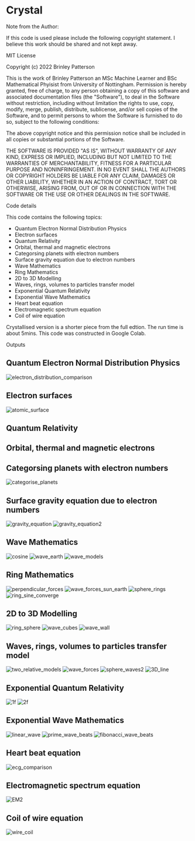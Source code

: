 # Crystal

Note from the Author:

If this code is used please include the following copyright statement. I believe this work should be 
shared and not kept away. 

MIT License

Copyright (c) 2022 Brinley Patterson


This is the work of Brinley Patterson an MSc Machine Learner and 
BSc Mathematical Phyisist from University of Nottingham. Permission is hereby 
granted, free of charge, to any person obtaining a copy of this software and 
associated documentation files (the "Software"), to deal in the Software 
without restriction, including without limitation the rights to use, copy, 
modify, merge, publish, distribute, sublicense, and/or sell copies of the 
Software, and to permit persons to whom the Software is furnished to do so, 
subject to the following conditions:

The above copyright notice and this permission notice shall be included in all
copies or substantial portions of the Software.

THE SOFTWARE IS PROVIDED "AS IS", WITHOUT WARRANTY OF ANY KIND, EXPRESS OR
IMPLIED, INCLUDING BUT NOT LIMITED TO THE WARRANTIES OF MERCHANTABILITY,
FITNESS FOR A PARTICULAR PURPOSE AND NONINFRINGEMENT. IN NO EVENT SHALL THE
AUTHORS OR COPYRIGHT HOLDERS BE LIABLE FOR ANY CLAIM, DAMAGES OR OTHER
LIABILITY, WHETHER IN AN ACTION OF CONTRACT, TORT OR OTHERWISE, ARISING FROM,
OUT OF OR IN CONNECTION WITH THE SOFTWARE OR THE USE OR OTHER DEALINGS IN THE
SOFTWARE.


Code details

This code contains the following topics:

- Quantum Electron Normal Distribution Physics
- Electron surfaces
- Quantum Relativity
- Orbital, thermal and magnetic electrons
- Categorsing planets with electron numbers
- Surface gravity equation due to electron numbers
- Wave Mathematics
- Ring Mathematics
- 2D to 3D Modelling
- Waves, rings, volumes to particles transfer model
- Exponential Quantum Relativity
- Exponential Wave Mathematics
- Heart beat equation
- Electromagnetic spectrum equation
- Coil of wire equation

Crystallised version is a shorter piece from the full edtion. The run time is 
about 5mins. This code was constructed in Google Colab.

Outputs

## Quantum Electron Normal Distribution Physics
![electron_distribution_comparison](https://user-images.githubusercontent.com/94605936/154582512-24320279-0db6-45c4-9fee-216c509c7829.png)

## Electron surfaces
![atomic_surface](https://user-images.githubusercontent.com/94605936/154582388-aed8e960-3cd6-4518-b690-6bb6e915889c.png)

## Quantum Relativity

## Orbital, thermal and magnetic electrons

## Categorsing planets with electron numbers
![categorise_planets](https://user-images.githubusercontent.com/94605936/154582540-4b8c6191-1692-474b-b7b4-d87177317575.png)

## Surface gravity equation due to electron numbers
![gravity_equation](https://user-images.githubusercontent.com/94605936/154582577-f0e7f028-9868-4367-9867-405357d4dd28.png)
![gravity_equation2](https://user-images.githubusercontent.com/94605936/154582589-76ae030b-861e-43a4-af5e-9d16369566c5.png)

## Wave Mathematics
![cosine](https://user-images.githubusercontent.com/94605936/154582651-4372314f-49d7-46ac-af72-3d6fc3d5ca4d.png)
![wave_earth](https://user-images.githubusercontent.com/94605936/154583109-ac27adf5-72b8-4fcd-8a01-0ae935d27da5.png)
![wave_models](https://user-images.githubusercontent.com/94605936/154583127-32eda54e-b945-497a-bf17-fe0895ed4249.png)

## Ring Mathematics
![perpendicular_forces](https://user-images.githubusercontent.com/94605936/154582666-3ba72249-59d3-425d-aa2d-8e678faceb85.png)
![wave_forces_sun_earth](https://user-images.githubusercontent.com/94605936/154583154-7303edd7-c9c7-43f0-90a0-b2f39f2d8ade.png)
![sphere_rings](https://user-images.githubusercontent.com/94605936/154583190-8b340c17-d5b9-4885-b8d6-5a2e019f3f7a.png)
![ring_sine_converge](https://user-images.githubusercontent.com/94605936/154583262-28b52d6e-b2b4-4463-a9ee-9185425ff502.png)

## 2D to 3D Modelling
![ring_sphere](https://user-images.githubusercontent.com/94605936/154582692-1c5e7cc4-0b75-4310-a97c-6d8638b51f8b.png)
![wave_cubes](https://user-images.githubusercontent.com/94605936/154582797-9b6e8534-2784-47a1-85d8-795e33e3267c.png)
![wave_wall](https://user-images.githubusercontent.com/94605936/154582812-a04e357c-68e5-4d26-b796-9eebedeba2ab.png)

## Waves, rings, volumes to particles transfer model
![two_relative_models](https://user-images.githubusercontent.com/94605936/154582716-81e942b6-c6ff-46a6-aa6f-2a63dc56e35c.png)
![wave_forces](https://user-images.githubusercontent.com/94605936/154582741-c653ed06-967f-4552-b417-f2195c864fd2.png)
![sphere_waves2](https://user-images.githubusercontent.com/94605936/154582763-1fcbfd9d-e5d6-4ef8-863b-07670ca06d73.png)
![3D_line](https://user-images.githubusercontent.com/94605936/154583050-cb57e90c-5fbd-44b6-afac-7f9e2db2af17.png)

## Exponential Quantum Relativity
![1f](https://user-images.githubusercontent.com/94605936/154583324-6fb72ed6-57f9-4f2d-9195-4b987c4b2f03.png)
![2f](https://user-images.githubusercontent.com/94605936/154583331-f4449615-e5c2-445f-99d9-e0a44b67bf6c.png)

## Exponential Wave Mathematics
![linear_wave](https://user-images.githubusercontent.com/94605936/154582944-e4cb00c0-e5b2-4633-9978-83b56f3ae4a3.png)
![prime_wave_beats](https://user-images.githubusercontent.com/94605936/154582951-7561e60a-b6cf-45b1-9393-170c79ac0314.png)
![fibonacci_wave_beats](https://user-images.githubusercontent.com/94605936/154583013-3f456792-b775-47bf-a27f-6837cdd3da83.png)

## Heart beat equation
![ecg_comparison](https://user-images.githubusercontent.com/94605936/154582849-5f347f7d-5540-494a-92d9-e2ec9dcb84e1.png)

## Electromagnetic spectrum equation
![EM2](https://user-images.githubusercontent.com/94605936/154582862-1b71520a-fc20-4442-a3ea-10febf5e0d9f.png)

## Coil of wire equation
![wire_coil](https://user-images.githubusercontent.com/94605936/154582877-846e1d38-4ac7-4a10-9ea9-4cd3e6d87219.png)
